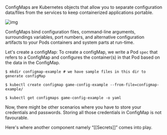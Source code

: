 ConfigMaps are Kubernetes objects that allow you to separate configuration data/files from the services to keep containerized applications portable.   

![img](https://imgur.com/e08wbSi.png)

ConfigMaps bind configuration files, command-line arguments, surroundings variables, port numbers, and alternative configuration artifacts to your Pods containers and system parts at run-time.   

Let's create a configMap: To create a configMap, we write a Pod `spec` that refers to a ConfigMap and configures the container(s) in that Pod based on the data in the ConfigMap.  

```
$ mkdir configmap-example # we have sample files in this dir to generate configMap

$ kubectl create configmap game-config-example --from-file=configmap-example/

$ kubectl get configmaps game-config-example -o yaml
```

Now, there might be other scenarios where you have to store your credentials and passwords. Storing all those credentials in ConfigMap is not favourable.  

Here's where another component namely “[[Secrets]]” comes into play.

